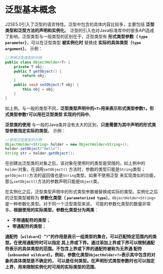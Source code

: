 泛型基本概念
===============================================================
J2SE5.0引入了泛型的语言特性。泛型中包含的具体内容比较多，主要包括 **泛型类型和泛型方法的声明和实例化**。
泛型的引入也对Java标准库中的很多API造成了影响。泛型类型与一般类型的区别在于，泛型类型有 **形式类型参数（
`type parameter`）**，可以在泛型类型 **被实例化时** 替换成 **实际的具体类型（`type argument`）**。
示例：
```java
//声明泛型类型的示例
public class ObjectHolder<T> {
    private T obj;
    public T getObject() {
        return obj;
    }
    public void setObject(T obj) {
        this.obj = obj;
    }
}
```
如上例，与一般的类型不同，**泛型类型声明中的`<T>`用来表示形式类型参数`T`。形式类型参数`T`可以用在泛型类型
实现的代码中**。

**泛型类的使用** 与一般的Java类并没有太大的区别，**只是需要为其中声明的形式类型参数指定实际的类型**。
示例：
```java
//使用泛型类型的示例
ObjectHolder<String> holder = new ObjectHolder<String>();
holder.setObject("Hello");
String str = holder.getObject();
```
在创建出泛型类的对象之后，该对象在使用时的类型是受限的。如上例中的`holder`对象，在调用`setObject()`
方法时，参数的类型只能是`String`类型；`getObject()`方法的返回值也是`String`类型。如果不使用泛型
来实现类似的功能，那么`setObject()`方法的参数声明只能是`Object`类。

在实例化之后，泛型类型声明中的形式类型参数被替换成实际的类型。实例化之后的泛型类型被称为 **参数化类型（
`parameterized type`）**。`ObjectHolder<String>`是一种参数化类型。对于同一个泛型类型来说，
可能的参数化类型的数量非常多。**根据使用的实际类型，参数化类型分为两类**：
+ **不带通配符的类型**；
+ **带通配符的类型**；

**通配符（`wildcard`）“`?`”的作用是表示一组类型的集合，可以匹配特定范围内的类型。在使用通配符时可以指定
其上界或下界。通过添加上界或下界可以限制通配符表示的具体类型的范围。不包含上界或下界的通配符被称为无界通
配符（`unbounded wildcard`）。例如，参数化类型`ObjectHolder<?>`表示其中包含的对象的具体类型是不确定的，
可以是任何类型。在声明形式类型参数时也可以指定上界，用来限制实例化时可用的实际类型的范围**。






